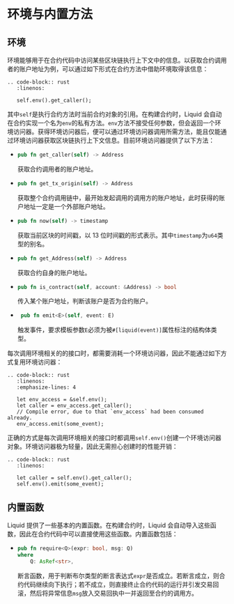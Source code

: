 # 环境与内置方法

## 环境

环境能够用于在合约代码中访问某些区块链执行上下文中的信息。以获取合约调用者的账户地址为例，可以通过如下形式在合约方法中借助环境取得该信息：

```eval_rst
.. code-block:: rust
   :linenos:

   self.env().get_caller();
```

其中`self`是执行合约方法时当前合约对象的引用。在构建合约时，Liquid 会自动在合约实现一个名为`env`的私有方法。`env`方法不接受任何参数，但会返回一个环境访问器。获得环境访问器后，便可以通过环境访问器调用所需方法，能且仅能通过环境访问器获取区块链执行上下文信息。目前环境访问器提供了以下方法：

<ul class="method-introduction">
<li>

```rust
pub fn get_caller(self) -> Address
```

</li>
<p>

获取合约调用者的账户地址。

</p>
<li>

```rust
pub fn get_tx_origin(self) -> Address
```

</li>
<p>

获取整个合约调用链中，最开始发起调用的调用方的账户地址，此时获得的账户地址一定是一个外部账户地址。

</p>
<li>

```rust
pub fn now(self) -> timestamp
```

</li>
<p>

获取当前区块的时间戳，以 13 位时间戳的形式表示。其中`timestamp`为`u64`类型的别名。

</p>
<li>

```rust
pub fn get_Address(self) -> Address
```

</li>
<p>
获取合约自身的账户地址。
</p>
<li>

```rust
pub fn is_contract(self, account: &Address) -> bool
```

</li>

<p>
传入某个账户地址，判断该账户是否为合约账户。
</p>
<li>

```rust
 pub fn emit<E>(self, event: E)
```

</li>
<p>

触发事件，要求模板参数`E`必须为被`#[liquid(event)]`属性标注的结构体类型。

</p>
</ul>

每次调用环境相关的的接口时，都需要消耗一个环境访问器，因此不能通过如下方式复用环境访问器：

<div class="wrong-example">

```eval_rst
.. code-block:: rust
   :linenos:
   :emphasize-lines: 4

   let env_access = &self.env();
   let caller = env_access.get_caller();
   // Compile error, due to that `env_access` had been consumed already.
   env_access.emit(some_event);
```

</div>

正确的方式是每次调用环境相关的接口时都调用`self.env()`创建一个环境访问器对象。环境访问器极为轻量，因此无需担心创建时的性能开销：

```eval_rst
.. code-block:: rust
   :linenos:

   let caller = self.env().get_caller();
   self.env().emit(some_event);
```

## 内置函数

Liquid 提供了一些基本的内置函数。在构建合约时，Liquid 会自动导入这些函数，因此在合约代码中可以直接使用这些函数。内置函数包括：

<ul class="method-introduction">
<li>

```rust
pub fn require<Q>(expr: bool, msg: Q)
where
    Q: AsRef<str>,
```

</li>

<p>

断言函数，用于判断布尔类型的断言表达式`expr`是否成立。若断言成立，则合约代码继续向下执行；若不成立，则直接终止合约代码的运行并引发交易回滚，然后将异常信息`msg`放入交易回执中一并返回至合约的调用方。

</p>
</ul>
